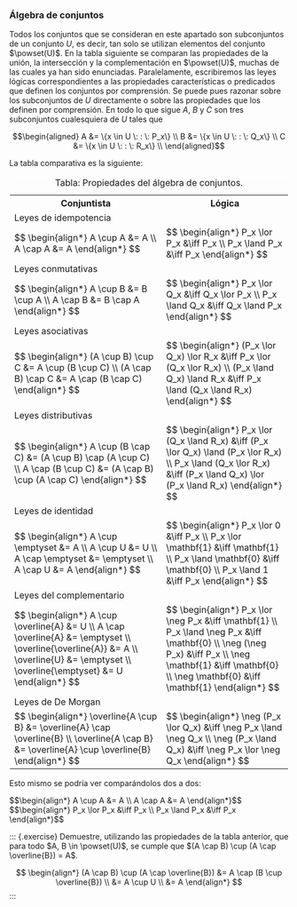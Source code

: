 


### Álgebra de conjuntos

Todos los conjuntos que se consideran en este apartado son subconjuntos de
un conjunto $U$, es decir, tan solo se utilizan elementos del conjunto
$\powset(U)$. En la tabla siguiente se comparan las propiedades de la unión,
la intersección y la complementación en $\powset(U)$, muchas de las cuales
ya han sido enunciadas. Paralelamente, escribiremos las leyes lógicas
correspondientes a las propiedades características o predicados que definen
los conjuntos por comprensión. Se puede pues razonar sobre los subconjuntos
de $U$ directamente o sobre las propiedades que los definen por comprensión.
En todo lo que sigue $A$, $B$ y $C$ son tres subconjuntos cualesquiera de
$U$ tales que

$$\begin{aligned}
  A &= \{x \in U \: : \: P_x\} \\
  B &= \{x \in U \: : \: Q_x\} \\
  C &= \{x \in U \: : \: R_x\} \\
\end{aligned}$$

La tabla comparativa es la siguiente:

<table id="tbl-algebra-conjuntos" style="border: 1px solid white;">
  <caption>Tabla: Propiedades del álgebra de conjuntos.</caption>
  <tr>
    <th>Conjuntista</th>
    <th>Lógica</th>
  </tr>

  <tr>
    <td colspan="2" class="sector-tbl">Leyes de idempotencia</td>
  </tr>
  <tr>
    <td>
      $$
      \begin{align*}
        A \cup A &= A \\
        A \cap A &= A
      \end{align*}
      $$
    </td>
    <td>
      $$
      \begin{align*}
        P_x \lor P_x &\iff P_x \\
        P_x \land P_x &\iff P_x
      \end{align*}
      $$
    </td>
  </tr>

  <tr>
    <td colspan="2" class="sector-tbl">Leyes conmutativas</td>
  </tr>
  <tr>
    <td>
      $$
      \begin{align*}
        A \cup B &= B \cup A \\
        A \cap B &= B \cap A
      \end{align*}
      $$
    </td>
    <td>
      $$
      \begin{align*}
        P_x \lor Q_x &\iff Q_x \lor P_x \\
        P_x \land Q_x &\iff Q_x \land P_x
      \end{align*}
      $$
    </td>
  </tr>

  <tr>
    <td colspan="2" class="sector-tbl">Leyes asociativas</td>
  </tr>
  <tr>
    <td>
      $$
      \begin{align*}
        (A \cup B) \cup C &= A \cup (B \cup C) \\
        (A \cap B) \cap C &= A \cap (B \cap C)
      \end{align*}
      $$
    </td>
    <td>
      $$
      \begin{align*}
        (P_x \lor Q_x) \lor R_x &\iff P_x \lor (Q_x \lor R_x) \\
        (P_x \land Q_x) \land R_x &\iff P_x \land (Q_x \land R_x)
      \end{align*}
      $$
    </td>
  </tr>

  <tr>
    <td colspan="2" class="sector-tbl">Leyes distributivas</td>
  </tr>
  <tr>
    <td>
      $$
      \begin{align*}
        A \cup (B \cap C) &= (A \cup B) \cap (A \cup C) \\
        A \cap (B \cup C) &= (A \cap B) \cup (A \cap C)
      \end{align*}
      $$
    </td>
    <td>
      $$
      \begin{align*}
        P_x \lor (Q_x \land R_x) &\iff (P_x \lor Q_x) \land (P_x \lor R_x) \\
        P_x \land (Q_x \lor R_x) &\iff (P_x \land Q_x) \lor (P_x \land R_x)
      \end{align*}
      $$
    </td>
  </tr>

  <tr>
    <td colspan="2" class="sector-tbl">Leyes de identidad</td>
  </tr>
  <tr>
    <td>
      $$
      \begin{align*}
        A \cup \emptyset &= A \\
        A \cup U &= U \\
        A \cap \emptyset &= \emptyset \\
        A \cap U &= A
      \end{align*}
      $$
    </td>
    <td>
      $$
      \begin{align*}
        P_x \lor 0 &\iff P_x \\
        P_x \lor \mathbf{1} &\iff \mathbf{1} \\
        P_x \land \mathbf{0} &\iff \mathbf{0} \\
        P_x \land 1 &\iff P_x
      \end{align*}
      $$
    </td>
  </tr>

  <tr>
    <td colspan="2" class="sector-tbl">Leyes del complementario</td>
  </tr>
  <tr>
    <td>
      $$
      \begin{align*}
        A \cup \overline{A} &= U \\
        A \cap \overline{A} &= \emptyset \\
        \overline{\overline{A}} &= A \\
        \overline{U} &= \emptyset \\
        \overline{\emptyset} &= U
      \end{align*}
      $$
    </td>
    <td>
      $$
      \begin{align*}
        P_x \lor \neg P_x &\iff \mathbf{1} \\
        P_x \land \neg P_x &\iff \mathbf{0} \\
        \neg (\neg P_x) &\iff P_x \\
        \neg \mathbf{1} &\iff \mathbf{0} \\
        \neg \mathbf{0} &\iff \mathbf{1}
      \end{align*}
      $$
    </td>
  </tr>

  <tr>
    <td colspan="2" class="sector-tbl">Leyes de De Morgan</td>
  </tr>
  <tr>
    <td>
      $$
      \begin{align*}
        \overline{A \cup B} &= \overline{A} \cap \overline{B} \\
        \overline{A \cap B} &= \overline{A} \cup \overline{B}
      \end{align*}
      $$
    </td>
    <td>
      $$
      \begin{align*}
        \neg (P_x \lor Q_x) &\iff \neg P_x \land \neg Q_x \\
        \neg (P_x \land Q_x) &\iff \neg P_x \lor \neg Q_x
      \end{align*}
      $$
    </td>
  </tr>
</table>

Esto mismo se podría ver comparándolos dos a dos:

<div class="comparat">
  <div>
  $$\begin{align*}
    A \cup A &= A \\
    A \cap A &= A
  \end{align*}$$
  </div>

  <div>
  $$\begin{align*}
    P_x \lor P_x &\iff P_x \\
    P_x \land P_x &\iff P_x
  \end{align*}$$
  </div>
</div>




::: {.exercise}
Demuestre, utilizando las propiedades de la tabla anterior, que para todo
$A, B \in \powset(U)$, se cumple que $(A \cap B) \cup (A \cap \overline{B})
= A$.

$$
\begin{align*}
  (A \cap B) \cup (A \cap \overline{B})
    &= A \cap (B \cup \overline{B}) \\
    &= A \cup U \\
    &= A
\end{align*}
$$
:::






